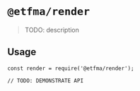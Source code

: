 # `@etfma/render`

> TODO: description

## Usage

```
const render = require('@etfma/render');

// TODO: DEMONSTRATE API
```
